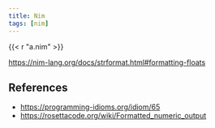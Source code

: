 ```yaml
---
title: Nim
tags: [nim]
---
```


{{< r "a.nim" >}}

<https://nim-lang.org/docs/strformat.html#formatting-floats>

## References

- <https://programming-idioms.org/idiom/65>
- <https://rosettacode.org/wiki/Formatted_numeric_output>
